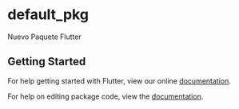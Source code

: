 # default_pkg

Nuevo Paquete Flutter

## Getting Started

For help getting started with Flutter, view our online [documentation](https://flutter.io/).

For help on editing package code, view the [documentation](https://flutter.io/developing-packages/).
